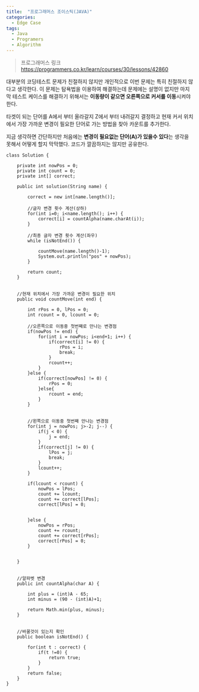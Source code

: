 ```yaml
---
title:  "프로그래머스 조이스틱(JAVA)"
categories:
  - Edge Case
tags:
  - Java
  - Programers
  - Algorithm
---
```


> 프로그래머스 링크
> https://programmers.co.kr/learn/courses/30/lessons/42860

대부분의 코딩테스트 문제가 친절하지 않지만 개인적으로 이번 문제는 특히 친절하지 않다고 생각한다.
이 문제는 탐욕법을 이용하여 해결하는데 문제에는 설명이 없지만
마지막 테스트 케이스를 해결하기 위해서는 **이동량이 같으면 오른쪽으로 커서를 이동**시켜야 한다.

타겟이 되는 단어를 A에서 부터 올라갈지 Z에서 부터 내려갈지 결정하고
현재 커서 위치에서 가장 가까운 변경이 필요한 단어로 가는 방법을 찾아 카운트를 추가한다.

지금 생각하면 간단하지만 처음에는 **변경이 필요없는 단어(A)가 있을수 있다**는 
생각을 못해서 어떻게 할지 막막했다. 코드가 깔끔하지는 않지만 공유한다.


```
class Solution {
	
	private int nowPos = 0;
	private int count = 0;
	private int[] correct;		
	
	public int solution(String name) {
		
		correct = new int[name.length()];
		
		//글자 변경 횟수 계산(상하)
		for(int i=0; i<name.length(); i++) {
			correct[i] = countAlpha(name.charAt(i));	 	    
		}
		
		//최종 글자 변경 횟수 계산(좌우)
		while (isNotEnd()) {
			
			countMove(name.length()-1);
			System.out.println("pos" + nowPos);
		}
		
		return count;
	}
	 
	
	//현재 위치에서 가장 가까운 변경이 필요한 위치
	public void countMove(int end) {
		
		int rPos = 0, lPos = 0;
		int rcount = 0, lcount = 0;
		
		//오른쪽으로 이동중 첫번째로 만나는 변경점
		if(nowPos != end) {	    		
			for(int i = nowPos; i<end+1; i++) {	    		
				if(correct[i] != 0) {
					rPos = i;
					break;
				}
				rcount++;
			}	
		}else {
			if(correct[nowPos] != 0) {
				rPos = 0;	    			
			}else{
				rcount = end;
			}
		}
		
		
		//왼쪽으로 이동중 첫번째 만나는 변경점
		for(int j = nowPos; j>-2; j--) {	    		
			if(j < 0) {
				j = end;	    	
			}
			if(correct[j] != 0) {
				lPos = j;
				break;
			}	    		
			lcount++;
		}	    	
		
		if(lcount < rcount) {                
			nowPos = lPos;
			count += lcount;
			count += correct[lPos];
			correct[lPos] = 0;	    
			
			
		}else {               
			nowPos = rPos;
			count += rcount;
			count += correct[rPos];
			correct[rPos] = 0;	    		
		}
	
		
	}
	
	
	//알파벳 변경
	public int countAlpha(char A) {
		
		int plus = (int)A - 65;
		int minus = (90 - (int)A)+1;	    	
		
		return Math.min(plus, minus);
	}
	
	
	//바꿀것이 있는지 확인
	public boolean isNotEnd() {
	
		for(int t : correct) {
			if(t !=0) {
				return true;
			}
		}	    	
		return false;
	}    
}
```
